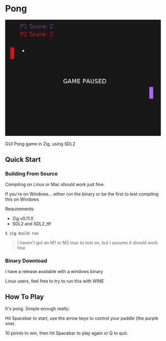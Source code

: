# Pong

![screenshot](./screenshot.png)

GUI Pong game in Zig, using SDL2

## Quick Start

### Building From Source

Compiling on Linux or Mac should work just fine.

If you're on Windows... either run the binary or be the first to test compiling this on Windows

Requirements:

- Zig v0.11.0
- SDL2 and SDL2_ttf

```console
$ zig build run
```

> I haven't got an M1 or M2 mac to test on, but I assume it should work fine

### Binary Download

I have a release available with a windows binary

Linux users, feel free to try to run this with WINE

## How To Play

It's pong. Simple enough really;

Hit Spacebar to start, use the arrow keys to control your paddle (the purple one).

10 points to win, then hit Spacebar to play again or Q to quit.
